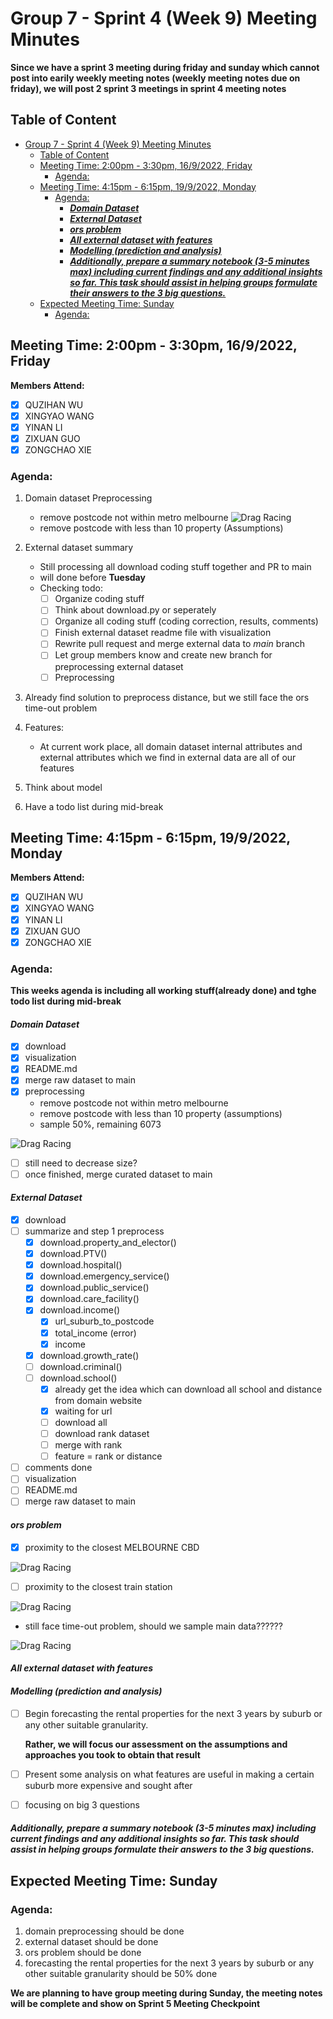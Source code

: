# Group 7 - Sprint 4 (Week 9) Meeting Minutes

**Since we have a sprint 3 meeting during friday and sunday which cannot post into earily weekly meeting notes (weekly meeting notes due on friday), we will post 2 sprint 3 meetings in sprint 4 meeting notes**

## Table of Content
- [Group 7 - Sprint 4 (Week 9) Meeting Minutes](#group-7---sprint-4-week-9-meeting-minutes)
  - [Table of Content](#table-of-content)
  - [Meeting Time: 2:00pm - 3:30pm, 16/9/2022, Friday](#meeting-time-200pm---330pm-1692022-friday)
    - [Agenda:](#agenda)
  - [Meeting Time: 4:15pm - 6:15pm, 19/9/2022, Monday](#meeting-time-415pm---615pm-1992022-monday)
    - [Agenda:](#agenda-1)
      - [***Domain Dataset***](#domain-dataset)
      - [***External Dataset***](#external-dataset)
      - [***ors problem***](#ors-problem)
      - [***All external dataset with features***](#all-external-dataset-with-features)
      - [***Modelling (prediction and analysis)***](#modelling-prediction-and-analysis)
      - [***Additionally, prepare a summary notebook (3-5 minutes max) including current findings and any additional insights so far. This task should assist in helping groups formulate their answers to the 3 big questions.***](#additionally-prepare-a-summary-notebook-3-5-minutes-max-including-current-findings-and-any-additional-insights-so-far-this-task-should-assist-in-helping-groups-formulate-their-answers-to-the-3-big-questions)
  - [Expected Meeting Time: Sunday](#expected-meeting-time-sunday)
    - [Agenda:](#agenda-2)
   
## Meeting Time: 2:00pm - 3:30pm, 16/9/2022, Friday
**Members Attend:**

- [x] QUZIHAN WU
- [x] XINGYAO WANG
- [x] YINAN LI
- [x] ZIXUAN GUO
- [x] ZONGCHAO XIE

### Agenda:
1. Domain dataset Preprocessing
    - remove postcode not within metro melbourne
![Drag Racing](../plots/meeting_minutes/sprint4-metro.png)
    - remove postcode with less than 10 property (Assumptions)

2. External dataset summary
   - Still processing all download coding stuff together and PR to main
   - will done before **Tuesday**
   - Checking todo:
      - [ ] Organize coding stuff
      - [ ] Think about download.py or seperately
      - [ ] Organize all coding stuff (coding correction, results, comments)
      - [ ] Finish external dataset readme file with visualization
      - [ ] Rewrite pull request and merge  external data to *main* branch
      - [ ] Let group members know and create new branch for preprocessing external dataset
      - [ ] Preprocessing

3. Already find solution to preprocess distance, but we still face the ors time-out problem

4. Features:
   - At current work place, all domain dataset internal attributes and external attributes which we find in external data are all of our features

5. Think about model

6. Have a todo list during mid-break


## Meeting Time: 4:15pm - 6:15pm, 19/9/2022, Monday
**Members Attend:**

- [x] QUZIHAN WU
- [x] XINGYAO WANG
- [x] YINAN LI
- [x] ZIXUAN GUO
- [x] ZONGCHAO XIE

### Agenda:
**This weeks agenda is including all working stuff(already done) and tghe todo list during mid-break**

#### ***Domain Dataset***
- [x] download
- [x] visualization
- [x] README.md
- [x] merge raw dataset to main
- [x] preprocessing
  - remove postcode not within metro melbourne
  - remove postcode with less than 10 property (assumptions)
  - sample 50%, remaining 6073

![Drag Racing](../plots/meeting_minutes/sprint4-sample.jpeg)

- [ ] still need to decrease size?
- [ ] once finished, merge curated dataset to main

#### ***External Dataset***
- [x] download
- [ ] summarize and step 1 preprocess
  - [x] download.property_and_elector()
  - [x] download.PTV()
  - [x] download.hospital()
  - [x] download.emergency_service()
  - [x] download.public_service()
  - [x] download.care_facility()
  - [x] download.income()
    - [x] url_suburb_to_postcode
    - [x] total_income (error)
    - [x] income
  - [x] download.growth_rate()
  - [ ] download.criminal()
  - [ ] download.school()
    - [x] already get the idea which can download all school and distance from domain website
    - [x] waiting for url
    - [ ] download all 
    - [ ] download rank dataset
    - [ ] merge with rank
    - [ ] feature = rank or distance
- [ ] comments done
- [ ] visualization
- [ ] README.md
- [ ] merge raw dataset to main

#### ***ors problem***
- [x] proximity to the closest MELBOURNE CBD

![Drag Racing](../plots/meeting_minutes/sprint4-cbd.png)

- [ ] proximity to the closest train station

![Drag Racing](../plots/meeting_minutes/sprint4-station.jpeg)

  - still face time-out problem, should we sample main data??????

![Drag Racing](../plots/meeting_minutes/sprint4-problem.jpeg)

#### ***All external dataset with features***

#### ***Modelling (prediction and analysis)***
- [ ] Begin forecasting the rental properties for the next 3 years by suburb or any other suitable granularity. 

    **Rather, we will focus our assessment on the assumptions and approaches you took to obtain that result**
- [ ] Present some analysis on what features are useful in making a certain suburb more expensive and sought after
- [ ] focusing on big 3 questions

#### ***Additionally, prepare a summary notebook (3-5 minutes max) including current findings and any additional insights so far. This task should assist in helping groups formulate their answers to the 3 big questions.***



## Expected Meeting Time: Sunday

### Agenda:
1. domain preprocessing should be done
2. external dataset should be done
3. ors problem should be done
4. forecasting the rental properties for the next 3 years by suburb or any other suitable granularity should be 50% done


**We are planning to have group meeting during Sunday, the meeting notes will be complete and show on Sprint 5 Meeting Checkpoint**